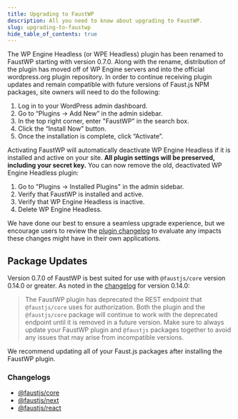 ```yaml
---
title: Upgrading to FaustWP
description: All you need to know about upgrading to FaustWP.
slug: upgrading-to-faustwp
hide_table_of_contents: true
---
```


The WP Engine Headless (or WPE Headless) plugin has been renamed to FaustWP starting with version 0.7.0.<!--truncate--> Along with the rename, distribution of the plugin has moved off of WP Engine servers and into the official wordpress.org plugin repository. In order to continue receiving plugin updates and remain compatible with future versions of Faust.js NPM packages, site owners will need to do the following:

1. Log in to your WordPress admin dashboard.
2. Go to “Plugins -> Add New” in the admin sidebar.
3. In the top right corner, enter "FaustWP" in the search box.
4. Click the “Install Now” button.
5. Once the installation is complete, click “Activate”.

Activating FaustWP will automatically deactivate WP Engine Headless if it is installed and active on your site. **All plugin settings will be preserved, including your secret key.** You can now remove the old, deactivated WP Engine Headless plugin:

1. Go to "Plugins -> Installed Plugins" in the admin sidebar.
2. Verify that FaustWP is installed and active.
3. Verify that WP Engine Headless is inactive.
4. Delete WP Engine Headless.

We have done our best to ensure a seamless upgrade experience, but we encourage users to review the [plugin changelog](https://faustjs.org/docs/changelog/faustwp) to evaluate any impacts these changes might have in their own applications.

## Package Updates

Version 0.7.0 of FaustWP is best suited for use with `@faustjs/core` version 0.14.0 or greater. As noted in the [changelog](https://faustjs.org/docs/changelog/core) for version 0.14.0:

> The FaustWP plugin has deprecated the REST endpoint that `@faustjs/core` uses for authorization. Both the plugin and the `@faustjs/core` package will continue to work with the deprecated endpoint until it is removed in a future version. Make sure to always update your FaustWP plugin and `@faustjs` packages together to avoid any issues that may arise from incompatible versions.

We recommend updating all of your Faust.js packages after installing the FaustWP plugin.

### Changelogs
- [@faustjs/core](https://faustjs.org/docs/changelog/core)
- [@faustjs/next](https://faustjs.org/docs/changelog/next)
- [@faustjs/react](https://faustjs.org/docs/changelog/react)
